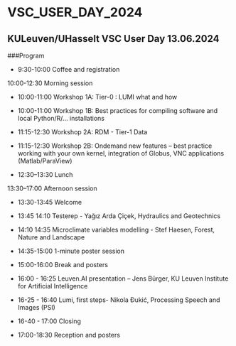 # VSC_USER_DAY_2024
## KULeuven/UHasselt VSC User Day 13.06.2024

###Program

* 9:30-10:00 Coffee and registration

10:00-12:30 Morning session

* 10:00-11:00 Workshop 1A: Tier-0 : LUMI what and how 
* 10:00-11:00 Workshop 1B: Best practices for compiling software and local Python/R/… installations
* 11:15-12:30 Workshop 2A: RDM - Tier-1 Data
* 11:15-12:30 Workshop 2B: Ondemand new features – best practice working with your own kernel, integration of Globus, VNC applications (Matlab/ParaView)

* 12:30–13:30 Lunch

13:30–17:00 Afternoon session

* 13:30-13:45 Welcome
* 13:45 14:10 Testerep - Yağız Arda Çiçek, Hydraulics and Geotechnics
* 14:10 14:35 Microclimate variables modelling - Stef Haesen, Forest, Nature and Landscape
* 14:35-15:00 1-minute poster session
* 15:00-16:00 Break and posters
* 16:00 - 16:25 Leuven.AI presentation – Jens Bürger, KU Leuven Institute for Artificial Intelligence
* 16-25 - 16:40 Lumi, first steps- Nikola Đukić, Processing Speech and Images (PSI)
* 16-40 - 17:00 Closing

* 17:00-18:30 Reception and posters
